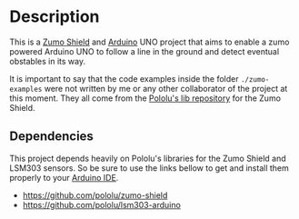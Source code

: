 # Description
This is a [Zumo Shield](https://www.pololu.com/product/2508) and [Arduino](https://www.arduino.cc/) UNO project that aims to enable a zumo powered Arduino UNO to follow a line in the ground and detect eventual obstables in its way.

It is important to say that the code examples inside the folder `./zumo-examples` were not written by me or any other collaborator of the project at this moment. They all come from the [Pololu's lib repository](https://github.com/pololu/zumo-shield/tree/master/ZumoExamples) for the Zumo Shield.

## Dependencies

This project depends heavily on Pololu's libraries for the Zumo Shield and LSM303 sensors. So be sure to use the links bellow to get and install them properly to your [Arduino IDE](https://www.arduino.cc/en/main/software).
 - https://github.com/pololu/zumo-shield
 - https://github.com/pololu/lsm303-arduino
